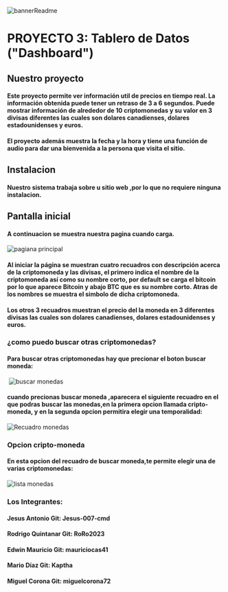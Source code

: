 
![bannerReadme](https://user-images.githubusercontent.com/118942603/226498133-c89a017d-0e46-4e1d-8f3d-27945ed0a67d.png)

#  PROYECTO 3: Tablero de Datos ("Dashboard")

## Nuestro proyecto
#### Este proyecto permite ver  información util de precios en tiempo real. La información obtenida puede tener un retraso de 3 a 6 segundos. Puede mostrar información de alrededor de 10 criptomonedas y su valor en 3 divisas diferentes las cuales son dolares canadienses, dolares estadounidenses y euros.

#### El proyecto además muestra la fecha y la hora y tiene una función de audio para dar una bienvenida a la persona que visita el sitio.

## Instalacion
####  Nuestro sistema trabaja sobre u sitio web ,por lo que no requiere ninguna instalacion.

## Pantalla inicial
#### A continuacion se muestra nuestra pagina cuando carga.
![pagiana principal](https://user-images.githubusercontent.com/119013563/227681585-bf415487-63fb-4c10-9817-1ebea3f297de.png)

#### Al iniciar la página se muestran cuatro recuadros con descripción acerca de la criptomoneda y las divisas, el primero indica el nombre de la criptomoneda así como su nombre corto, por default se carga el bitcoin por lo que aparece Bitcoin y abajo BTC que es su nombre corto. Atras de los nombres se muestra el simbolo de dicha criptomoneda.

#### Los otros 3 recuadros muestran el precio del la moneda en 3 diferentes divisas las cuales son dolares canadienses, dolares estadounidenses y euros.

### ¿como puedo buscar otras criptomonedas?

#### Para buscar otras criptomonedas hay que precionar el boton buscar moneda:

 ![buscar monedas](https://user-images.githubusercontent.com/119013563/227681979-b3ab8fce-592b-4add-bea3-d9da44b8c51d.png)

#### cuando precionas buscar moneda ,aparecera el siguiente recuadro en el que podras buscar las monedas,en la primera opcion llamada cripto-moneda, y en la segunda opcion permitira elegir una temporalidad:
![Recuadro monedas](https://user-images.githubusercontent.com/119013563/227682117-9faa5c2e-fff0-48a7-b28d-35c964f32e9b.png)

### Opcion cripto-moneda

#### En esta opcion del recuadro de buscar moneda,te permite elegir una de varias criptomonedas:

![lista monedas](https://user-images.githubusercontent.com/119013563/227682404-03212afe-6260-4f0c-9e34-e503c8fbe145.png)



### Los Integrantes:
#### Jesus Antonio Git: Jesus-007-cmd
#### Rodrigo Quintanar Git: RoRo2023
#### Edwin Mauricio Git: mauriciocas41
#### Mario Díaz Git: Kaptha
#### Miguel Corona Git: miguelcorona72
